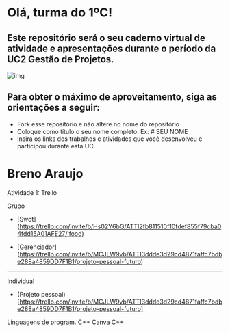 # Olá, turma do 1ºC! 
## Este repositório será o seu caderno virtual de atividade e apresentações durante o período da UC2 Gestão de Projetos. 

![img](https://blog.acelerato.com/wp-content/uploads/2020/08/5-beneficios-da-gesta%CC%83o-de-projetos-para-a-sua-empresa-1200x640.png)

## Para obter o máximo de aproveitamento, siga as orientações a seguir:

- Fork esse repositório e não altere no nome do repositório
- Coloque como título o seu nome completo. Ex: # SEU NOME
- insira os links dos trabalhos e atividades que você desenvolveu e participou durante esta UC.

# Breno Araujo

Atividade 1: Trello 

Grupo
- [Swot] (https://trello.com/invite/b/Hs02Y6bG/ATTI2fb811510f10fdef855f79cba04fdd15A01AFE27/ifood)

- [Gerenciador] (https://trello.com/invite/b/MCJLW9vb/ATTI3ddde3d29cd4871faffc7bdbe288a4859DD7F1B1/projeto-pessoal-futuro)

----
Individual
- (Projeto pessoal) [https://trello.com/invite/b/MCJLW9vb/ATTI3ddde3d29cd4871faffc7bdbe288a4859DD7F1B1/projeto-pessoal-futuro]

Linguagens de program. C++
[Canva C++](https://www.canva.com/design/DAGEjWwOWGA/Me6Xn4CuGQC1s3_PGDGzMw/edit?utm_content=DAGEjWwOWGA&utm_campaign=designshare&utm_medium=link2&utm_source=sharebutton)

